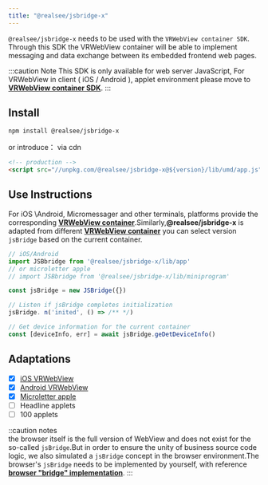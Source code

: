 ```yaml
---
title: "@realsee/jsbridge-x"
---
```


`@realsee/jsbridge-x` needs to be used with the `VRWebView container SDK`. Through this SDK the VRWebView container will be able to implement messaging and data exchange between its embedded frontend web pages.

:::caution Note
This SDK is only available for web server JavaScript, For VRWebView in client ( iOS / Android ), applet environment please move to **[VRWebView container SDK](../intro.md)**.
:::

## Install

```bash npm2yarn
npm install @realsee/jsbridge-x
```

or introduce： via cdn

```html
<!-- production -->
<script src="//unpkg.com/@realsee/jsbridge-x@${version}/lib/umd/app.js"></script>
```

## Use Instructions

For iOS \Android, Micromessager and other terminals, platforms provide the corresponding **[VRWebView container](../intro.md)**.Similarly,**@realsee/jsbridge-x** is adapted from different **[VRWebView container](../intro.md)** you can select version `jsBridge` based on the current container.

```js
// iOS/Android
import JSBbridge from '@realsee/jsbridge-x/lib/app'
// or microletter apple
// import JSBbridge from '@realsee/jsbridge-x/lib/miniprogram'

const jsBridge = new JSBridge({})

// Listen if jsBridge completes initialization
jsBridge. n('inited', () => /** */)

// Get device information for the current container
const [deviceInfo, err] = await jsBridge.geDetDeviceInfo()

```


## Adaptations

- [x] [iOS VRWebView](../app/iOS.md)
- [x] [Android VRWebView](../app/Android.md)
- [x] [Microletter apple](../miniProgram/wechat.md)
- [ ] Headline applets
- [ ] 100 applets

::caution notes  
the browser itself is the full version of WebView and does not exist for the so-called `jsBridge`.But in order to ensure the unity of business source code logic, we also simulated a `jsBridge` concept in the browser environment.The browser's `jsBridge` needs to be implemented by yourself, with reference **[browser "bridge" implementation](./browser-jsbridge.md)**.
:::

